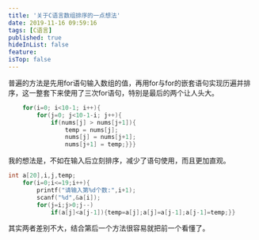 ```yaml
---
title: '关于C语言数组排序的一点想法'
date: 2019-11-16 09:59:16
tags: [C语言]
published: true
hideInList: false
feature: 
isTop: false
---
```

普遍的方法是先用for语句输入数组的值，再用for与for的嵌套语句实现历遍并排序，这一整套下来使用了三次for语句，特别是最后的两个让人头大。
```c
    for(i=0; i<10-1; i++){ 
        for(j=0; j<10-1-i; j++){
            if(nums[j] > nums[j+1]){
                temp = nums[j];
                nums[j] = nums[j+1];
                nums[j+1] = temp;}}}
```
我的想法是，不如在输入后立刻排序，减少了语句使用，而且更加直观。
```c
int a[20],i,j,temp;
    for(i=0;i<=19;i++){
        printf("请输入第%d个数:",i+1);
        scanf("%d",&a[i]);
        for(j=i;j>0;j--)
            if(a[j]<a[j-1]){temp=a[j];a[j]=a[j-1];a[j-1]=temp;}}
```
其实两者差别不大，结合第后一个方法很容易就把前一个看懂了。